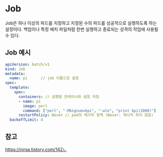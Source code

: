 # Job

Job은 하나 이상의 파드를 지정하고 지정된 수의 파드를 성공적으로 실행하도록 하는 설정이다. 백업이나 특정 배치 파일처럼 한번 실행하고 종료되는 성격의 작업에 사용될 수 있다.


## Job 예시
```yaml
apiVersion: batch/v1
kind: Job
metadata:
  name: pi      // job 이름으로 설정
spec:
  template:
    spec:
      containers: // 실행할 컨테이너와 설정 저장
      - name: pi
        image: perl
        command: ["perl", "-Mbignum=bpi", "-wle", "print bpi(2000)"]
      restartPolicy: Never // pod의 재시작 정책 (Never: 재시작 하지 않음)
  backoffLimit: 4
```

## 참고
https://nirsa.tistory.com/142ㄴ
